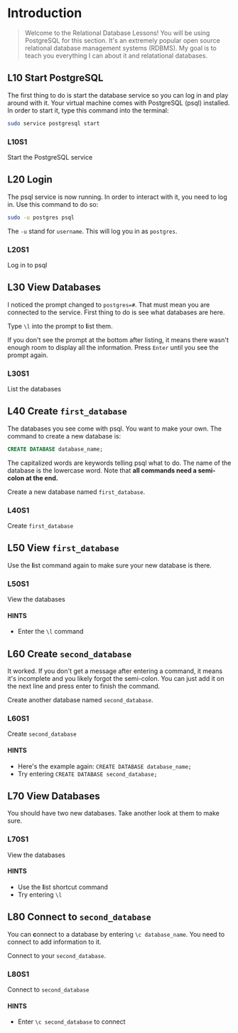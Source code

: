 # Introduction

> Welcome to the Relational Database Lessons! You will be using PostgreSQL for this section. It's an extremely popular open source relational database management systems (RDBMS). My goal is to teach you everything I can about it and relatational databases.

## L10 Start PostgreSQL

The first thing to do is start the database service so you can log in and play around with it. Your virtual machine comes with PostgreSQL (psql) installed. In order to start it, type this command into the terminal:

```bash
sudo service postgresql start
```

### L10S1

Start the PostgreSQL service

## L20 Login

The psql service is now running. In order to interact with it, you need to log in. Use this command to do so:

```bash
sudo -u postgres psql
```

The `-u` stand for `username`. This will log you in as `postgres`.

### L20S1

Log in to psql

## L30 View Databases

I noticed the prompt changed to `postgres=#`. That must mean you are connected to the service. First thing to do is see what databases are here.

Type `\l` into the prompt to **l**ist them.

If you don't see the prompt at the bottom after listing, it means there wasn't enough room to display all the information. Press `Enter` until you see the prompt again.

### L30S1

List the databases

## L40 Create `first_database`

The databases you see come with psql. You want to make your own. The command to create a new database is:

```sql
CREATE DATABASE database_name;
```

The capitalized words are keywords telling psql what to do. The name of the database is the lowercase word. Note that **all commands need a semi-colon at the end.**

Create a new database named `first_database`.

### L40S1

Create `first_database`

## L50 View `first_database`

Use the **l**ist command again to make sure your new database is there.

### L50S1

View the databases

#### HINTS

- Enter the `\l` command

## L60 Create `second_database`

It worked. If you don't get a message after entering a command, it means it's incomplete and you likely forgot the semi-colon. You can just add it on the next line and press enter to finish the command.

Create another database named `second_database`.

### L60S1

Create `second_database`

#### HINTS

- Here's the example again: `CREATE DATABASE database_name;`
- Try entering `CREATE DATABASE second_database;`

## L70 View Databases

You should have two new databases. Take another look at them to make sure.

### L70S1

View the databases

#### HINTS

- Use the **l**ist shortcut command
- Try entering `\l`

## L80 Connect to `second_database`

You can **c**onnect to a database by entering `\c database_name`. You need to connect to add information to it.

Connect to your `second_database`.

### L80S1

Connect to `second_database`

#### HINTS

- Enter `\c second_database` to connect
